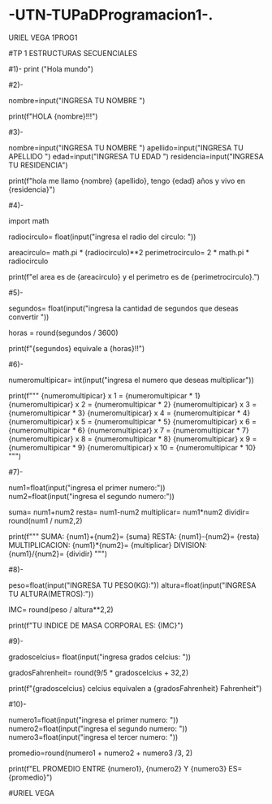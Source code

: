 # -UTN-TUPaDProgramacion1-.

URIEL VEGA 1PROG1

#TP 1 ESTRUCTURAS SECUENCIALES

#1)-
print ("Hola mundo")

#2)-

nombre=input("INGRESA TU NOMBRE ")

print(f"HOLA {nombre}!!!")
 
#3)-

nombre=input("INGRESA TU NOMBRE ")
apellido=input("INGRESA TU APELLIDO ")
edad=input("INGRESA TU EDAD ")
residencia=input("INGRESA TU RESIDENCIA")

print(f"hola me llamo {nombre} {apellido}, tengo {edad} años y vivo en {residencia}")


#4)-

import math

radiocirculo= float(input("ingresa el radio del circulo: "))

areacirculo= math.pi * (radiocirculo)**2
perimetrocirculo= 2 * math.pi * radiocirculo

print(f"el area es de {areacirculo} y el perimetro es de {perimetrocirculo}.")


#5)-

segundos= float(input("ingresa la cantidad de segundos que deseas convertir "))

horas = round(segundos / 3600)

print(f"{segundos} equivale a {horas}!!")

#6)-

numeromultipicar= int(input("ingresa el numero que deseas multiplicar"))


print(f"""
  {numeromultipicar} x 1 = {numeromultipicar * 1}
  {numeromultipicar} x 2 = {numeromultipicar * 2}
  {numeromultipicar} x 3 = {numeromultipicar * 3}
  {numeromultipicar} x 4 = {numeromultipicar * 4}
  {numeromultipicar} x 5 = {numeromultipicar * 5}
  {numeromultipicar} x 6 = {numeromultipicar * 6}
  {numeromultipicar} x 7 = {numeromultipicar * 7}
  {numeromultipicar} x 8 = {numeromultipicar * 8}
  {numeromultipicar} x 9 = {numeromultipicar * 9}
  {numeromultipicar} x 10 = {numeromultipicar * 10} 
""")


#7)-

num1=float(input("ingresa el primer numero:"))      
num2=float(input("ingresa el segundo numero:"))

suma= num1+num2
resta= num1-num2
multiplicar= num1*num2
dividir= round(num1 / num2,2)

print(f"""
SUMA: {num1}+{num2}= {suma}
RESTA: {num1}-{num2}= {resta}
MULTIPLICACION: {num1}*{num2}= {multiplicar}
DIVISION: {num1}/{num2}= {dividir}
""")



#8)-

peso=float(input("INGRESA TU PESO(KG):"))
altura=float(input("INGRESA TU ALTURA(METROS):"))
             
IMC= round(peso / altura**2,2)

print(f"TU INDICE DE MASA CORPORAL ES: {IMC}")


#9)-

gradoscelcius= float(input("ingresa grados celcius: "))

gradosFahrenheit= round(9/5 * gradoscelcius + 32,2)

print(f"{gradoscelcius} celcius equivalen a {gradosFahrenheit} Fahrenheit")


#10)-

numero1=float(input("ingresa el primer numero: "))
numero2=float(input("ingresa el segundo numero: "))
numero3=float(input("ingresa el tercer numero: "))


promedio=round(numero1 + numero2 + numero3 /3, 2)

print(f"EL PROMEDIO ENTRE {numero1}, {numero2} Y {numero3} ES= {promedio}")


#URIEL VEGA




